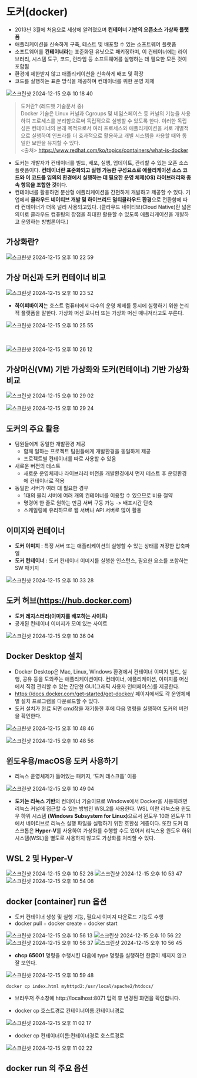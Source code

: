# 도커(docker)

- 2013년 3월에 처음으로 세상에 알려졌으며 **컨테이너 기반의 오픈소스 가상화 플랫폼**
- 애플리케이션을 신속하게 구축, 테스트 및 배포할 수 있는 소프트웨어 플랫폼
- 소프트웨어를 **컨테이너라**는 표준화된 유닛으로 패키징하며, 이 컨테이너에는 라이브러리, 시스템
  도구, 코드, 런타임 등 소프트웨어를 실행하는 데 필요한 모든 것이 포함됨
- 환경에 제한받지 않고 애플리케이션을 신속하게 배포 및 확장
- 코드를 실행하는 표준 방식을 제공하며 컨테이너를 위한 운영 체제

![스크린샷 2024-12-15 오후 10 18 40](https://github.com/user-attachments/assets/baeca227-e47d-4e45-a1f9-0c0e735ff9f0)

> 도커란? (레드햇 기술문서 중)<br>
> Docker 기술은 Linux 커널과 Cgroups 및 네임스페이스 등 커널의 기능을 사용하여 프로세스를 분리함으로써 독립적으로 실행할 수 있도록 한다. 이러한 독립성은 컨테이너의 본래 목적으로서 여러 프로세스와 애플리케이션을 서로 개별적으로 실행하여 인프라를 더 효과적으로 활용하고 개별 시스템을 사용할 때와 동일한 보안을 유지할 수 있다.<br><출처> https://www.redhat.com/ko/topics/containers/what-is-docker

- 도커는 개발자가 컨테이너를 빌드, 배포, 실행, 업데이트, 관리할 수 있는 오픈 소스 플랫폼이다. <b>컨테이너란 표준화되고 실행 가능한 구성요소로 애플리케이션 소스 코드와 이 코드를 임의의 환경에서 실행하는 데 필요한 운영 체제(OS) 라이브러리와 종속 항목을 조합한 것</b>이다.
- 컨테이너를 활용하면 분산형 애플리케이션을 간편하게 개발하고 제공할 수 있다. 기업에서 **클라우드 네이티브 개발 및 하이브리드 멀티클라우드 환경**으로 전환함에 따라 컨테이너가 더욱 널리 사용되고있다. (클라우드 네이티브(Cloud Native)란 넓은 의미로 클라우드 컴퓨팅의 장점을 최대한 활용할
  수 있도록 애플리케이션을 개발하고 운영하는 방법론이다.)

## 가상화란?

![스크린샷 2024-12-15 오후 10 22 59](https://github.com/user-attachments/assets/1a81e052-f5b9-43ca-979f-78872f6cdd21)

## 가상 머신과 도커 컨테이너 비교

![스크린샷 2024-12-15 오후 10 23 52](https://github.com/user-attachments/assets/a0df0aee-5b10-4cc8-bd0c-9aa7b7f45c1c)

- **하이퍼바이저**는 호스트 컴퓨터에서 다수의 운영 체제를 동시에 실행하기 위한 논리적 플랫폼을 말한다. 가상화 머신 모니터 또는 가상화 머신 매니저라고도 부른다.

![스크린샷 2024-12-15 오후 10 25 55](https://github.com/user-attachments/assets/02269daf-91fc-411f-a345-5190e594dde0)

<br>

![스크린샷 2024-12-15 오후 10 26 12](https://github.com/user-attachments/assets/3cd0d0b8-84f4-4112-a48b-69497a606929)


## 가상머신(VM) 기반 가상화와 도커(컨테이너) 기반 가상화 비교

![스크린샷 2024-12-15 오후 10 29 02](https://github.com/user-attachments/assets/230b3db3-23fc-4278-8b1d-dc27825037eb)

![스크린샷 2024-12-15 오후 10 29 24](https://github.com/user-attachments/assets/ba2e368f-3c9e-46d3-9bc2-bf14da9a8f20)

## 도커의 주요 활용

- 팀원들에게 동일한 개발환경 제공
    - 함께 일하는 프로젝트 팀원들에게 개발환경을 동일하게 제공
    - 프로젝트별 컨테이너를 따로 사용할 수 있음
- 새로운 버전의 테스트
    - 새로운 운영체제나 라이브러리 버전을 개발환경에서 먼저 테스트 후 운영환경에 컨테이너로 적용
- 동일한 서버가 여러 대 필요한 경우
    - 1대의 물리 서버에 여러 개의 컨테이너를 이용할 수 있으므로 비용 절약
    - 명령어 한 줄로 원하는 만큼 서버 구동 가능 -> 배포시간 단축
    - 스케일링에 유리하므로 웹 서버나 API 서버로 많이 활용

## 이미지와 컨테이너
- **도커 이미지** : 특정 서버 또는 애플리케이션의 실행할 수 있는 상태를 저장한 압축파일
- **도커 컨테이너** : 도커 컨테이너 이미지를 실행한 인스턴스, 필요한 요소를 포함하는 SW 패키지

![스크린샷 2024-12-15 오후 10 33 28](https://github.com/user-attachments/assets/68fb03d3-2bf5-47e0-a370-8d97e36a0329)


## 도커 허브(https://hub.docker.com) 

- <b>도커 레지스터리(이미지를 배포하는 사이트)</b>
- 공개된 컨테이너 이미지가 모여 있는 사이트


![스크린샷 2024-12-15 오후 10 36 04](https://github.com/user-attachments/assets/55f31396-10aa-433a-a921-9a274900c873)

## Docker Desktop 설치

- Docker Desktop은 Mac, Linux, Windows 환경에서 컨테이너 이미지 빌드, 실행, 공유 등을 도와주는 애플리케이션이다. 컨테이너, 애플리케이션, 이미지를 머신에서 직접 관리할 수 있는 간단한 GUI(그래픽 사용자 인터페이스)를 제공한다.
- https://docs.docker.com/get-started/get-docker/ 페이지에서도 각 운영체제별 설치 프로그램을 다운로드할 수 있다.
- 도커 설치가 완료 되면 cmd창을 재기동한 후에 다음 명령을 실행하여 도커의 버전을 확인한다.


![스크린샷 2024-12-15 오후 10 48 46](https://github.com/user-attachments/assets/0d1fce62-9c99-4d0b-a228-376a1977eb79)

![스크린샷 2024-12-15 오후 10 48 56](https://github.com/user-attachments/assets/86f1d177-e47c-4e4c-bd5c-18bf00c64ac1)

## 윈도우용/macOS용 도커 사용하기

- 리눅스 운영체제가 들어있는 패키지, ‘도커 데스크톱’ 이용

![스크린샷 2024-12-15 오후 10 49 04](https://github.com/user-attachments/assets/5e629fda-0aa3-4447-a4e5-f02dd2f39bbc)


- **도커는 리눅스 기반**의 컨테이너 기술이므로 Windows에서 Docker을 사용하려면 리눅스 커널에 접근할 수 있는 방법인 WSL2를 사용한다. WSL 이란 리눅스용 윈도우 하위 시스템 <b>(Windows Subsystem for Linux)</b>으로서 윈도우 10과 윈도우 11에서 네이티브로 리눅스 실행 파일을 실행하기 위한 호환성 계층이다. 또한 도커 데스크톱은 **Hyper-V**를 사용하여 가상화를 수행할 수도 있어서 리눅스용 윈도우 하위 시스템(WSL)을 별도로 사용하지 않고도 가상화를 처리할 수 있다.

## WSL 2 및 Hyper-V

![스크린샷 2024-12-15 오후 10 52 26](https://github.com/user-attachments/assets/02769a19-659f-4536-bbe5-d77b75055e70)
![스크린샷 2024-12-15 오후 10 53 47](https://github.com/user-attachments/assets/e78907ef-87ad-4567-b530-49d9a031ed97)
![스크린샷 2024-12-15 오후 10 54 08](https://github.com/user-attachments/assets/24a4caac-229a-4fa4-9ade-641d55292711)


## docker \[container\] run 옵션
- 도커 컨테이너 생성 및 실행 기능, 필요시 이미지 다운로드 기능도 수행
- docker pull + docker create + docker start

![스크린샷 2024-12-15 오후 10 56 13](https://github.com/user-attachments/assets/cbe772e6-45ca-46fc-97ce-2319c96ad1ef)
![스크린샷 2024-12-15 오후 10 56 22](https://github.com/user-attachments/assets/fbcfac56-a468-4ff7-8859-b35c512fc0fd)
![스크린샷 2024-12-15 오후 10 56 37](https://github.com/user-attachments/assets/a13823a5-adf6-49d5-b3f1-91e90e8f42a8)
![스크린샷 2024-12-15 오후 10 56 45](https://github.com/user-attachments/assets/a47c6914-4f51-4c8c-9e07-6f53b3a4297b)

- **chcp 65001** 명령을 수행시킨 다음에 type 명령을 실행하면 한글이 깨지지 않고 잘 보인다.

![스크린샷 2024-12-15 오후 10 59 48](https://github.com/user-attachments/assets/0b5f1e2f-0ed8-472f-bd86-b20a44c0a3aa)

```
docker cp index.html myhttpd2:/usr/local/apache2/htdocs/
```

- 브라우저 주소창에 http://localhost:8071 입력 후 변경된 화면을 확인합니다.


- docker cp 호스트경로 컨테이너이름:컨테이너경로

![스크린샷 2024-12-15 오후 11 02 17](https://github.com/user-attachments/assets/730c7a69-b78e-4253-853a-8406b4468427)

- docker cp 컨테이너이름:컨테이너경로 호스트경로

![스크린샷 2024-12-15 오후 11 02 22](https://github.com/user-attachments/assets/f2089f55-e7d9-4655-9fe5-035fadf1d740)

## docker run 의 주요 옵션

